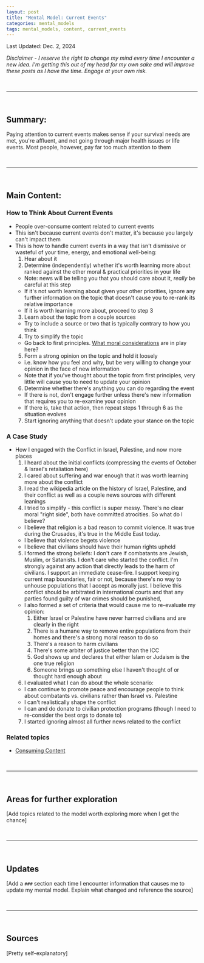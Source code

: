 ```yaml
---
layout: post
title: "Mental Model: Current Events"
categories: mental_models
tags: mental_models, content, current_events
---
```


Last Updated: Dec. 2, 2024

_Disclaimer - I reserve the right to change my mind every time I encounter a new idea. I'm getting this out of my head for my own sake and will improve these posts as I have the time. Engage at your own risk._

<br/>

---

<br/>

## Summary:

Paying attention to current events makes sense if your survival needs are met, you're affluent, and not going through major health issues or life events. Most people, however, pay far too much attention to them

<br/>

---

<br/>

## Main Content:

### How to Think About Current Events

- People over-consume content related to current events
- This isn't because current events don't matter, it's because you largely can't impact them
- This is how to handle current events in a way that isn't dismissive or wasteful of your time, energy, and emotional well-being:
  1. Hear about it
  2. Determine (independently) whether it's worth learning more about ranked against the other moral & practical priorities in your life
  - Note: news will be telling you that you should care about it, _really_ be careful at this step
  - If it's not worth learning about given your other priorities, ignore any further information on the topic that doesn't cause you to re-rank its relative importance
  - If it is worth learning more about, proceed to step 3
  3. Learn about the topic from a couple sources
  - Try to include a source or two that is typically contrary to how you think
  4. Try to simplify the topic
  - Go back to first principles. [What moral considerations](/_posts/2024-11-18-mental_model_morality.markdown) are in play here?
  5. Form a strong opinion on the topic and hold it loosely
  - i.e. know how you feel and why, but be very willing to change your opinion in the face of new information
  - Note that if you've thought about the topic from first principles, very little will cause you to need to update your opinion
  6. Determine whether there's anything you can do regarding the event
  - If there is not, don't engage further unless there's new information that requires you to re-examine your opinion
  - If there is, take that action, then repeat steps 1 through 6 as the situation evolves
  7. Start ignoring anything that doesn't update your stance on the topic

### A Case Study

- How I engaged with the Conflict in Israel, Palestine, and now more places
  1. I heard about the initial conflicts (compressing the events of October & Israel's retaliation here)
  2. I cared about suffering and war enough that it was worth learning more about the conflict
  3. I read the wikipedia article on the history of Israel, Palestine, and their conflict as well as a couple news sources with different leanings
  4. I tried to simplify - this conflict is super messy. There's no clear moral "right side", both have committed atrocities. So what do I believe?
  - I believe that religion is a bad reason to commit violence. It was true during the Crusades, it's true in the Middle East today.
  - I believe that violence begets violence
  - I believe that civilians should have their human rights upheld
  5. I formed the strong beliefs: I don't care if combatants are Jewish, Muslim, or Satanists. I don't care who started the conflict. I'm strongly against any action that directly leads to the harm of civilians. I support an immediate cease-fire. I support keeping current map boundaries, fair or not, because there's no way to unhouse populations that I accept as morally just. I believe this conflict should be arbitrated in international courts and that any parties found guilty of war crimes should be punished,
  - I also formed a set of criteria that would cause me to re-evaluate my opinion:
    1. Either Israel or Palestine have never harmed civilians and are clearly in the right
    2. There is a humane way to remove entire populations from their homes and there's a strong moral reason to do so
    3. There's a reason to harm civilians
    4. There's some arbiter of justice better than the ICC
    5. God shows up and declares that either Islam or Judaism is the one true religion
    6. Someone brings up something else I haven't thought of or thought hard enough about
  6. I evaluated what I can do about the whole scenario:
  - I can continue to promote peace and encourage people to think about combatants vs. civilians rather than Israel vs. Palestine
  - I can't realistically shape the conflict
  - I can and do donate to civilian protection programs (though I need to re-consider the best orgs to donate to)
  7. I started ignoring almost all further news related to the conflict

### Related topics

- [Consuming Content](/_posts/2024-12-02-mental_model_consuming_content.markdown)

<br/>

---

<br/>

## Areas for further exploration

[Add topics related to the model worth exploring more when I get the chance]

<br/>

---

<br/>

## Updates

[Add a `###` section each time I encounter information that causes me to update my mental model. Explain what changed and reference the source]

<br/>

---

<br/>

## Sources

[Pretty self-explanatory]
